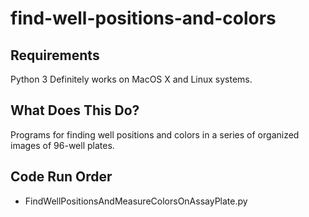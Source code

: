 # find-well-positions-and-colors

## Requirements

Python 3
Definitely works on MacOS X and Linux systems. 

## What Does This Do?

Programs for finding well positions and colors in a series of organized images of 96-well plates.

## Code Run Order

* FindWellPositionsAndMeasureColorsOnAssayPlate.py
